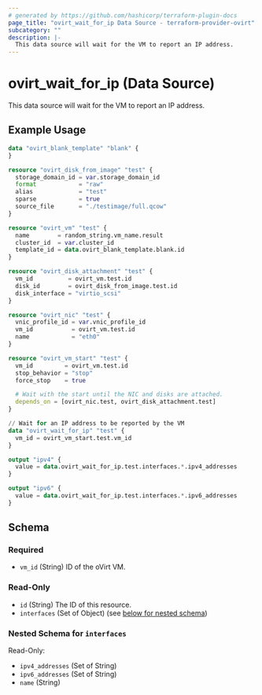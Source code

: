 ```yaml
---
# generated by https://github.com/hashicorp/terraform-plugin-docs
page_title: "ovirt_wait_for_ip Data Source - terraform-provider-ovirt"
subcategory: ""
description: |-
  This data source will wait for the VM to report an IP address.
---
```


# ovirt_wait_for_ip (Data Source)

This data source will wait for the VM to report an IP address.

## Example Usage

```terraform
data "ovirt_blank_template" "blank" {
}

resource "ovirt_disk_from_image" "test" {
  storage_domain_id = var.storage_domain_id
  format            = "raw"
  alias             = "test"
  sparse            = true
  source_file       = "./testimage/full.qcow"
}

resource "ovirt_vm" "test" {
  name        = random_string.vm_name.result
  cluster_id  = var.cluster_id
  template_id = data.ovirt_blank_template.blank.id
}

resource "ovirt_disk_attachment" "test" {
  vm_id          = ovirt_vm.test.id
  disk_id        = ovirt_disk_from_image.test.id
  disk_interface = "virtio_scsi"
}

resource "ovirt_nic" "test" {
  vnic_profile_id = var.vnic_profile_id
  vm_id           = ovirt_vm.test.id
  name            = "eth0"
}

resource "ovirt_vm_start" "test" {
  vm_id         = ovirt_vm.test.id
  stop_behavior = "stop"
  force_stop    = true

  # Wait with the start until the NIC and disks are attached.
  depends_on = [ovirt_nic.test, ovirt_disk_attachment.test]
}

// Wait for an IP address to be reported by the VM
data "ovirt_wait_for_ip" "test" {
  vm_id = ovirt_vm_start.test.vm_id
}

output "ipv4" {
  value = data.ovirt_wait_for_ip.test.interfaces.*.ipv4_addresses
}

output "ipv6" {
  value = data.ovirt_wait_for_ip.test.interfaces.*.ipv6_addresses
}
```

<!-- schema generated by tfplugindocs -->
## Schema

### Required

- `vm_id` (String) ID of the oVirt VM.

### Read-Only

- `id` (String) The ID of this resource.
- `interfaces` (Set of Object) (see [below for nested schema](#nestedatt--interfaces))

<a id="nestedatt--interfaces"></a>
### Nested Schema for `interfaces`

Read-Only:

- `ipv4_addresses` (Set of String)
- `ipv6_addresses` (Set of String)
- `name` (String)


